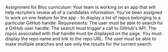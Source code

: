 Assignment for Bloc curriculum:
Your team is working on an app that will help recruiters review all of a candidates information. You've been assigned to work on one feature for the app - to display a list of repos belonging to a particular GitHub handle.
Requirements:
        The user must be able to search for a GitHub user handle.
        The search must trigger a call to GitHub's API.
        The repos associated with that handle must be displayed on the page.
            You must display the repo name and link to the repo URL.
        The user must be able to make multiple searches and see only the results for the current search.
